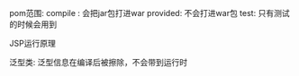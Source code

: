 pom范围:
    compile : 会把jar包打进war
    provided: 不会打进war包
    test: 只有测试的时候会用到
    
JSP运行原理

泛型类:
    泛型信息在编译后被擦除，不会带到运行时


